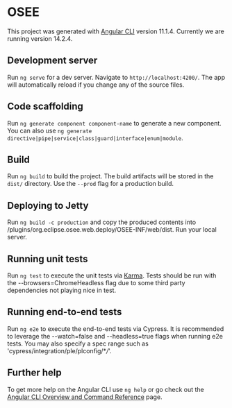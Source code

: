 # OSEE

This project was generated with [Angular CLI](https://github.com/angular/angular-cli) version 11.1.4. Currently we are running version 14.2.4.

## Development server

Run `ng serve` for a dev server. Navigate to `http://localhost:4200/`. The app will automatically reload if you change any of the source files.

## Code scaffolding

Run `ng generate component component-name` to generate a new component. You can also use `ng generate directive|pipe|service|class|guard|interface|enum|module`.

## Build

Run `ng build` to build the project. The build artifacts will be stored in the `dist/` directory. Use the `--prod` flag for a production build.

## Deploying to Jetty

Run `ng build -c production` and copy the produced contents into /plugins/org.eclipse.osee.web.deploy/OSEE-INF/web/dist. Run your local server.

## Running unit tests

Run `ng test` to execute the unit tests via [Karma](https://karma-runner.github.io). Tests should be run with the --browsers=ChromeHeadless flag due to some third party dependencies not playing nice in test.

## Running end-to-end tests

Run `ng e2e` to execute the end-to-end tests via Cypress. It is recommended to leverage the --watch=false and --headless=true flags when running e2e tests. You may also specify a spec range such as 'cypress/integration/ple/plconfig/\*_/_'.

## Further help

To get more help on the Angular CLI use `ng help` or go check out the [Angular CLI Overview and Command Reference](https://angular.io/cli) page.
